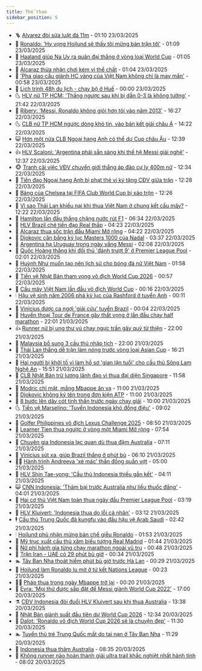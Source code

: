 ```yaml
---
title: Thể thao
sidebar_position: 5
---
```


<!-- vnexpress-the-thao:START -->
- 🪜 [Alvarez đòi sửa luật đá 11m](https://vnexpress.net/alvarez-doi-sua-luat-da-11m-4864683.html) - 01:10 23/03/2025
- 🦩 [Ronaldo: &#39;Hy vọng Hojlund sẽ thấy tôi mừng bàn trận tới&#39;](https://vnexpress.net/ronaldo-hy-vong-hojlund-se-thay-toi-mung-ban-tran-toi-4864686.html) - 01:09 23/03/2025
- 🧰 [Haaland giúp Na Uy ra quân đại thắng ở vòng loại World Cup](https://vnexpress.net/haaland-giup-na-uy-ra-quan-dai-thang-o-vong-loai-world-cup-4864684.html) - 01:05 23/03/2025
- 🤗 [Alcaraz thừa nhận chơi kém vì thể chất](https://vnexpress.net/alcaraz-thua-nhan-choi-kem-vi-the-chat-4864698.html) - 01:04 23/03/2025
- 🥳 [&#39;Pha giao cầu giành HC vàng của Việt Nam không chỉ là may mắn&#39;](https://vnexpress.net/pha-giao-cau-gianh-hc-vang-cua-viet-nam-khong-chi-la-may-man-4864638.html) - 00:58 23/03/2025
- 🦣 [Lịch trình 48h du lịch - chạy bộ ở Huế](https://vnexpress.net/lich-trinh-48h-du-lich-chay-bo-o-hue-4864242.html) - 00:00 23/03/2025
- 🌜 [HLV nữ TP HCM: &#39;Thắng ngược sau khi bị dẫn 0-3 là không tưởng&#39;](https://vnexpress.net/hlv-nu-tp-hcm-thang-nguoc-sau-khi-bi-dan-0-3-la-khong-tuong-4864666.html) - 21:42 22/03/2025
- 🫶 [Ribery: &#39;Messi, Ronaldo không giỏi hơn tôi vào năm 2013&#39;](https://vnexpress.net/ribery-messi-ronaldo-khong-gioi-hon-toi-vao-nam-2013-4864626.html) - 16:27 22/03/2025
- 🌜 [CLB nữ TP HCM ngược dòng khó tin, vào bán kết giải châu Á](https://vnexpress.net/clb-nu-tp-hcm-nguoc-dong-kho-tin-vao-ban-ket-giai-chau-a-4864643.html) - 14:22 22/03/2025
- 😺 [Hơn một nửa CLB Ngoại hạng Anh có thể dự Cup châu Âu](https://vnexpress.net/hon-mot-nua-clb-ngoai-hang-anh-co-the-du-cup-chau-au-4864483.html) - 12:39 22/03/2025
- 👍 [HLV Scaloni: &#39;Argentina phải sẵn sàng khi thế hệ Messi giải nghệ&#39;](https://vnexpress.net/hlv-scaloni-argentina-phai-san-sang-khi-the-he-messi-giai-nghe-4864604.html) - 12:37 22/03/2025
- 🐵 [Tranh cãi việc VĐV chuyển giới thắng áp đảo cự ly 400m nữ](https://vnexpress.net/tranh-cai-viec-vdv-chuyen-gioi-thang-ap-dao-cu-ly-400m-nu-4864631.html) - 12:34 22/03/2025
- 💫 [Tiền đạo Ngoại hạng Anh bị phạt thẻ vì ký tặng CĐV giữa trận](https://vnexpress.net/tien-dao-ngoai-hang-anh-bi-phat-the-vi-ky-tang-cdv-giua-tran-4864616.html) - 12:28 22/03/2025
- 🦆 [Bảng của Chelsea tại FIFA Club World Cup bị xáo trộn](https://vnexpress.net/bang-cua-chelsea-tai-fifa-club-world-cup-bi-xao-tron-4864612.html) - 12:26 22/03/2025
- 🙉 [Vì sao Thái Lan khiếu nại khi thua Việt Nam ở chung kết cầu mây?](https://vnexpress.net/vi-sao-thai-lan-khieu-nai-khi-thua-viet-nam-o-chung-ket-cau-may-4864618.html) - 12:22 22/03/2025
- 📝 [Hamilton lần đầu thắng chặng nước rút F1](https://vnexpress.net/hamilton-lan-dau-thang-chang-nuoc-rut-f1-4864555.html) - 06:34 22/03/2025
- 💯 [HLV Brazil chê tiền đạo Real thấp](https://vnexpress.net/hlv-brazil-che-tien-dao-real-thap-4864452.html) - 04:23 22/03/2025
- 🌈 [Alcaraz thua sốc trận đầu Miami Mở rộng](https://vnexpress.net/alcaraz-thua-soc-tran-dau-miami-mo-rong-4864500.html) - 04:22 22/03/2025
- 🦩 [Djokovic cân bằng kỷ lục Masters 1000 của Nadal](https://vnexpress.net/djokovic-can-bang-ky-luc-masters-1000-cua-nadal-4864499.html) - 03:37 22/03/2025
- 🐲 [Argentina hạ Uruguay trong ngày vắng Messi](https://vnexpress.net/argentina-ha-uruguay-trong-ngay-vang-messi-4864454.html) - 02:08 22/03/2025
- 🌁 [Quốc Hoàng thắng khi đối thủ &#39;đánh trượt 9&#39; ở Premier League Pool](https://vnexpress.net/quoc-hoang-thang-khi-doi-thu-danh-truot-9-o-premier-league-pool-4864441.html) - 02:01 22/03/2025
- 💯 [Huỳnh Như muốn tạo nên lịch sử cho bóng đá nữ Việt Nam](https://vnexpress.net/huynh-nhu-muon-tao-nen-lich-su-cho-bong-da-nu-viet-nam-4864386.html) - 01:58 22/03/2025
- 🌝 [Tiền vệ Nhật Bản tham vọng vô địch World Cup 2026](https://vnexpress.net/tien-ve-nhat-ban-tham-vong-vo-dich-world-cup-2026-4864434.html) - 00:57 22/03/2025
- 🤖 [Cầu mây Việt Nam lần đầu vô địch World Cup](https://vnexpress.net/cau-may-viet-nam-lan-dau-vo-dich-world-cup-4864418.html) - 00:16 22/03/2025
- 🕯 [Hậu vệ sinh năm 2006 phá kỷ lục của Rashford ở tuyển Anh](https://vnexpress.net/hau-ve-sinh-nam-2006-pha-ky-luc-cua-rashford-o-tuyen-anh-4864416.html) - 00:11 22/03/2025
- 🧰 [Vinicius được ca ngợi &#39;giải cứu&#39; tuyển Brazil](https://vnexpress.net/vinicius-duoc-ca-ngoi-giai-cuu-tuyen-brazil-4864421.html) - 00:04 22/03/2025
- 🥳 [Huyền thoại Tour de France gây thất vọng ở lần đầu chạy half marathon](https://vnexpress.net/huyen-thoai-tour-de-france-gay-that-vong-o-lan-dau-chay-half-marathon-4864354.html) - 22:01 21/03/2025
- 👍 [Runner nữ bị ung thư vú chạy ngực trần gây quỹ từ thiện](https://vnexpress.net/runner-nu-bi-ung-thu-vu-chay-nguc-tran-gay-quy-tu-thien-4864338.html) - 22:00 21/03/2025
- 💪 [Malaysia bổ sung 3 cầu thủ nhập tịch](https://vnexpress.net/malaysia-bo-sung-3-cau-thu-nhap-tich-4864311.html) - 22:00 21/03/2025
- 👹 [Thái Lan thắng dễ trận làm nóng trước vòng loại Asian Cup](https://vnexpress.net/thai-lan-thang-de-tran-lam-nong-truoc-vong-loai-asian-cup-4864406.html) - 16:21 21/03/2025
- 🧰 [Hai người bị khởi tố vì làm hồ sơ &#39;gian lận tuổi&#39; cho cầu thủ Sông Lam Nghệ An](https://vnexpress.net/hai-nguoi-bi-khoi-to-vi-lam-ho-so-gian-lan-tuoi-cho-cau-thu-song-lam-nghe-an-4864400.html) - 15:51 21/03/2025
- 🚀 [CLB Nhật Bản trừ lương lãnh đạo vì thua đại diện Singapore](https://vnexpress.net/clb-nhat-ban-tru-luong-lanh-dao-vi-thua-dai-dien-singapore-4864369.html) - 11:58 21/03/2025
- 🎃 [Modric chỉ mặt, mắng Mbappe ăn vạ](https://vnexpress.net/modric-chi-mat-mang-mbappe-an-va-4864315.html) - 11:00 21/03/2025
- 🧰 [Djokovic không ký tên trong đơn kiện ATP](https://vnexpress.net/djokovic-khong-ky-ten-trong-don-kien-atp-4864260.html) - 11:00 21/03/2025
- 👀 [8 bước lên dây cót tinh thần trước ngày chạy giải](https://vnexpress.net/8-buoc-len-day-cot-tinh-than-truoc-ngay-chay-giai-4864017.html) - 10:00 21/03/2025
- 🌜 [Tiền vệ Marselino: &#39;Tuyển Indonesia khó đồng điệu&#39;](https://vnexpress.net/tien-ve-marselino-tuyen-indonesia-kho-dong-dieu-4864259.html) - 09:02 21/03/2025
- 🫶 [Golfer Philippines vô địch Lexus Challenge 2025](https://vnexpress.net/golfer-philippines-vo-dich-lexus-challenge-2025-4864236.html) - 08:50 21/03/2025
- 🦄 [Learner Tien thua ngược ở vòng một Miami Mở rộng](https://vnexpress.net/learner-tien-thua-nguoc-o-vong-mot-miami-mo-rong-4864214.html) - 07:54 21/03/2025
- 🥳 [Chuyên gia Indonesia lạc quan dù thua đậm Australia](https://vnexpress.net/chuyen-gia-indonesia-lac-quan-du-thua-dam-australia-4864171.html) - 07:11 21/03/2025
- 🐲 [Vinicius sút xa, giúp Brazil thắng ở phút bù](https://vnexpress.net/vinicius-sut-xa-giup-brazil-thang-o-phut-bu-4864152.html) - 06:10 21/03/2025
- 🧑‍🏫 [Hành trình Andreeva &#39;xé mác&#39; thần đồng quần vợt](https://vnexpress.net/hanh-trinh-andreeva-xe-mac-than-dong-quan-vot-4863771.html) - 05:00 21/03/2025
- 🤔 [HLV Shin Tae-yong: &#39;Cầu thủ Indonesia thiếu gắn kết&#39;](https://vnexpress.net/hlv-shin-tae-yong-cau-thu-indonesia-thieu-gan-ket-4864080.html) - 04:11 21/03/2025
- 😺 [CNN Indonesia: &#39;Thảm bại trước Australia như liều thuốc đắng&#39;](https://vnexpress.net/cnn-indonesia-tham-bai-truoc-australia-nhu-lieu-thuoc-dang-4864060.html) - 04:01 21/03/2025
- 💪 [Hai cơ thủ Việt Nam toàn thua ngày đầu Premier League Pool](https://vnexpress.net/hai-co-thu-viet-nam-toan-thua-ngay-dau-premier-league-pool-4864023.html) - 03:19 21/03/2025
- 💼 [HLV Kluivert: &#39;Indonesia thua do lỗi cá nhân&#39;](https://vnexpress.net/hlv-kluivert-indonesia-thua-do-loi-ca-nhan-4864065.html) - 03:12 21/03/2025
- 🕴 [Cầu thủ Trung Quốc đá kungfu vào đầu hậu vệ Arab Saudi](https://vnexpress.net/cau-thu-trung-quoc-da-kungfu-vao-dau-hau-ve-arab-saudi-4864044.html) - 02:42 21/03/2025
- 🕯 [Hojlund phủ nhận mừng bàn chế giễu Ronaldo](https://vnexpress.net/hojlund-phu-nhan-mung-ban-che-gieu-ronaldo-4864008.html) - 01:53 21/03/2025
- 📝 [Mỹ trục xuất cầu thủ xăm biểu tượng Real Madrid](https://vnexpress.net/my-truc-xuat-cau-thu-xam-bieu-tuong-real-madrid-4863991.html) - 01:44 21/03/2025
- 🧐 [Nữ phi hành gia từng chạy marathon ngoài vũ trụ](https://vnexpress.net/nu-phi-hanh-gia-tung-chay-marathon-ngoai-vu-tru-4863814.html) - 00:48 21/03/2025
- 🙉 [Trận Iran - UAE có 29 phút bù giờ](https://vnexpress.net/tran-iran-uae-co-29-phut-bu-gio-4863980.html) - 00:34 21/03/2025
- 🏊 [Tây Ban Nha thoát hiểm phút bù giờ trước Hà Lan](https://vnexpress.net/tay-ban-nha-thoat-hiem-phut-bu-gio-truoc-ha-lan-4863970.html) - 00:29 21/03/2025
- 🌊 [Hojlund làm Ronaldo lu mờ ở tứ kết Nations League](https://vnexpress.net/hojlund-lam-ronaldo-lu-mo-o-tu-ket-nations-league-4863973.html) - 00:23 21/03/2025
- 👨‍🏫 [Pháp thua trong ngày Mbappe trở lại](https://vnexpress.net/phap-thua-trong-ngay-mbappe-tro-lai-4863966.html) - 00:20 21/03/2025
- 🥷 [Evra: &#39;Mọi thứ được sắp đặt để Messi giành World Cup 2022&#39;](https://vnexpress.net/evra-moi-thu-duoc-sap-dat-de-messi-gianh-world-cup-2022-4863850.html) - 17:00 20/03/2025
- ⚗️ [CĐV Indonesia đòi đuổi HLV Kluivert sau khi thua Australia](https://vnexpress.net/cdv-indonesia-doi-duoi-hlv-kluivert-sau-khi-thua-australia-4863917.html) - 13:38 20/03/2025
- 🌮 [Nhật Bản giành suất đầu tiên dự World Cup 2026](https://vnexpress.net/nhat-ban-gianh-suat-dau-tien-du-world-cup-2026-4863907.html) - 12:34 20/03/2025
- 🤩 [Dalot: &#39;Ronaldo vô địch World Cup 2026 sẽ là chuyện đẹp&#39;](https://vnexpress.net/dalot-ronaldo-vo-dich-world-cup-2026-se-la-chuyen-dep-4863828.html) - 11:30 20/03/2025
- 🏊 [Tuyển thủ trẻ Trung Quốc mất do tai nạn ở Tây Ban Nha](https://vnexpress.net/tuyen-thu-tre-trung-quoc-mat-do-tai-nan-o-tay-ban-nha-4863801.html) - 11:29 20/03/2025
- 🐎 [Indonesia thua thảm Australia](https://vnexpress.net/australia-v-indonesia-4863800-tong-thuat.html) - 08:35 20/03/2025
- 💫 [Không runner nào hoàn thành giải ultra trail khắc nghiệt nhất hành tinh](https://vnexpress.net/khong-runner-nao-hoan-thanh-giai-ultra-trail-khac-nghiet-nhat-hanh-tinh-4863769.html) - 08:02 20/03/2025<!-- vnexpress-the-thao:END -->
